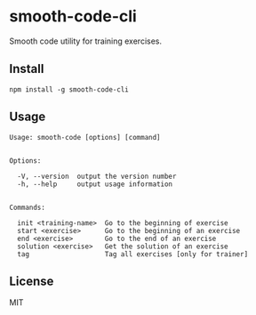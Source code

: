 # smooth-code-cli

Smooth code utility for training exercises.

## Install

```
npm install -g smooth-code-cli
```

## Usage

```
Usage: smooth-code [options] [command]


Options:

  -V, --version  output the version number
  -h, --help     output usage information


Commands:

  init <training-name>  Go to the beginning of exercise
  start <exercise>      Go to the beginning of an exercise
  end <exercise>        Go to the end of an exercise
  solution <exercise>   Get the solution of an exercise
  tag                   Tag all exercises [only for trainer]
```

## License

MIT
